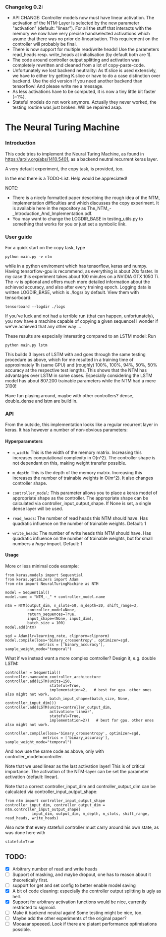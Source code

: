 ### Changelog 0.2:
* API CHANGE: Controller models now must have linear activation. The activation of the NTM-Layer is selected
  by the new parameter "activation" (default: "linear"). For all the stuff that interacts with the memory we now
  have very precise handselected activations which asume that there was no prior de-linearisation.
  This requirement on the controller will probably be final.
* There is now support for multiple read/write heads! Use the parameters read_heads resp. write_heads at initialisation
  (by default both are 1).
* The code around controller output splitting and activation was completely rewritten and cleaned from a lot of
  copy-paste-code.
* Unfortunately we lost backend neutrality: As tf.slice is used extensivly, we have to either try getting K.slice or
  have to do a case distinction over backend. Use the old version if you need another backend than tensorflow! And
  please write me a message.
* As less activations have to be computed, it is now a tiny little bit faster (~1%).
* Stateful models do not work anymore. Actually they never worked, the testing routine was just broken. Will be repaired
  asap.

# The Neural Turing Machine
### Introduction
This code tries to implement the Neural Turing Machine, as found in 
https://arxiv.org/abs/1410.5401, as a backend neutral recurrent keras layer.

A very default experiment, the copy task, is provided, too.

In the end there is a TODO-List. Help would be appreciated!

NOTE:
* There is a nicely formatted paper describing the rough idea of the NTM, implementation difficulties and which discusses the
  copy experiment. It is available here in the repository as The_NTM_-_Introduction_And_Implementation.pdf. 
* You may want to change the LOGDIR_BASE in testing_utils.py to something that works for you or just set a symbolic
  link.


### User guide
For a quick start on the copy task, type 

    python main.py -v ntm

while in a python enviroment which has tensorflow, keras and numpy.
Having tensorflow-gpu is recommend, as everything is about 20x faster.
In my case this experiment takes about 100 minutes on a NVIDIA GTX 1050 Ti.
The -v is optional and offers much more detailed information about the achieved accuracy, and also after every training
epoch.
Logging data is written LOGDIR_BASE, which is ./logs/ by default. View them with tensorboard:

    tensorboard --logdir ./logs

If you've luck and not had a terrible run (that can happen, unfortunately), you now have a machine capable of copying a
given sequence! I wonder if we've achieved that any other way ...

These results are especially interesting compared to an LSTM model: Run

    python main.py lstm

This builds 3 layers of LSTM with and goes through the same testing procedure
as above, which for me resulted in a training time of approximately 1h (same GPU) and 
(roughly) 100%, 100%, 94%, 50%, 50% accuracy at the respective test lengths.
This shows that the NTM has advantages over LSTM in some cases. Especially considering the LSTM model has about 807.200
trainable parameters while the NTM had a mere 3100! 

Have fun playing around, maybe with other controllers? dense, double_dense and lstm are build in.


### API
From the outside, this implementation looks like a regular recurrent layer in keras.
It has however a number of non-obvious parameters:

#### Hyperparameters

  
*  `n_width`: This is the width of the memory matrix. Increasing this increases computational complexity in O(n^2). The
   controller shape is not dependant on this, making weight transfer possible.

*  `m_depth`: This is the depth of the memory matrix. Increasing this increases the number of trainable weights in O(m^2). It also changes controller shape. 

*  `controller_model`: This parameter allows you to place a keras model of appropriate shape as the controller. The
appropriate shape can be calculated via controller_input_output_shape. If None is set, a single dense layer will be
used. 

*  `read_heads`: The number of read heads this NTM should have. Has quadratic influence on the number of trainable
   weights. Default: 1

*  `write_heads`: The number of write heads this NTM should have. Has quadratic influence on the number of trainable
   weights, but for small numbers a *huge* impact. Default: 1


#### Usage

More or less minimal code example:

    from keras.models import Sequential
    from keras.optimizers import Adam
    from ntm import NeuralTuringMachine as NTM

    model = Sequential()
    model.name = "NTM_-_" + controller_model.name

    ntm = NTM(output_dim, n_slots=50, m_depth=20, shift_range=3,
              controller_model=None,
              return_sequences=True,
              input_shape=(None, input_dim), 
              batch_size = 100)
    model.add(ntm)

    sgd = Adam(lr=learning_rate, clipnorm=clipnorm)
    model.compile(loss='binary_crossentropy', optimizer=sgd,
                   metrics = ['binary_accuracy'], sample_weight_mode="temporal")

What if we instead want a more complex controller? Design it, e.g. double LSTM:

    controller = Sequential()
    controller.name=ntm_controller_architecture
    controller.add(LSTM(units=150,
                        stateful=True,
                        implementation=2,   # best for gpu. other ones also might not work.
                        batch_input_shape=(batch_size, None, controller_input_dim)))
    controller.add(LSTM(units=controller_output_dim,
                        activation='linear',
                        stateful=True,
                        implementation=2))   # best for gpu. other ones also might not work.

    controller.compile(loss='binary_crossentropy', optimizer=sgd,
                     metrics = ['binary_accuracy'], sample_weight_mode="temporal")

And now use the same code as above, only with controller_model=controller.

Note that we used linear as the last activation layer! This is of critical importance.
The activation of the NTM-layer can be set the parameter activation (default: linear).

Note that a correct controller_input_dim and controller_output_dim can be calculated via controller_input_output_shape:

    from ntm import controller_input_output_shape
    controller_input_dim, controller_output_dim = ntm.controller_input_output_shape(
                input_dim, output_dim, m_depth, n_slots, shift_range, read_heads, write_heads) 


Also note that every statefull controller must carry around his own state, as was done here with 

    stateful=True





## TODO:
- [x] Arbitrary number of read and write heads
- [ ] Support of masking, and maybe dropout, one has to reason about it theoretically first.
- [ ] support for get and set config to better enable model saving
- [x] A bit of code cleaning: especially the controller output splitting is ugly as hell.
- [x] Support for arbitrary activation functions would be nice, currently restricted to sigmoid.
- [ ] Make it backend neutral again! Some testing might be nice, too. 
- [ ] Maybe add the other experiments of the original paper?
- [ ] Mooaaar speeeed. Look if there are platant performance optimisations possible. 
